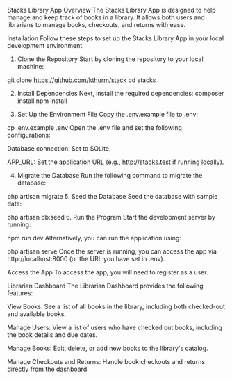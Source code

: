 Stacks Library App
Overview
The Stacks Library App is designed to help manage and keep track of books in a library. It allows both users and librarians to manage books, checkouts, and returns with ease.

Installation
Follow these steps to set up the Stacks Library App in your local development environment.

1. Clone the Repository
   Start by cloning the repository to your local machine:

git clone https://github.com/kthurm/stack
cd stacks

2. Install Dependencies
   Next, install the required dependencies:
   composer install
   npm install

3. Set Up the Environment File
   Copy the .env.example file to .env:

cp .env.example .env
Open the .env file and set the following configurations:

Database connection: Set to SQLite.

APP_URL: Set the application URL (e.g., http://stacks.test if running locally).

4. Migrate the Database
   Run the following command to migrate the database:

php artisan migrate 5. Seed the Database
Seed the database with sample data:

php artisan db:seed 6. Run the Program
Start the development server by running:

npm run dev
Alternatively, you can run the application using:

php artisan serve
Once the server is running, you can access the app via http://localhost:8000 (or the URL you have set in .env).

Access the App
To access the app, you will need to register as a user.

Librarian Dashboard
The Librarian Dashboard provides the following features:

View Books: See a list of all books in the library, including both checked-out and available books.

Manage Users: View a list of users who have checked out books, including the book details and due dates.

Manage Books: Edit, delete, or add new books to the library's catalog.

Manage Checkouts and Returns: Handle book checkouts and returns directly from the dashboard.
